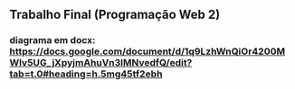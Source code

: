 ## Trabalho Final (Programação Web 2)

### diagrama em docx: https://docs.google.com/document/d/1q9LzhWnQiOr4200MWlv5UG_jXpyjmAhuVn3lMNvedfQ/edit?tab=t.0#heading=h.5mg45tf2ebh
